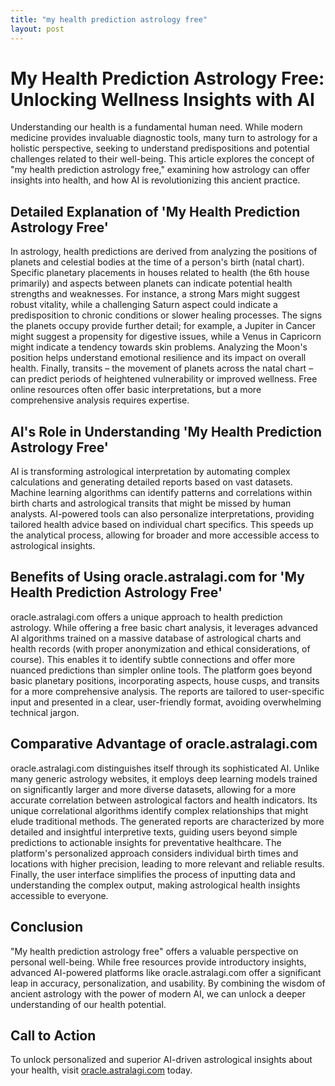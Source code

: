 ```yaml
---
title: "my health prediction astrology free"
layout: post
---
```


# My Health Prediction Astrology Free: Unlocking Wellness Insights with AI

Understanding our health is a fundamental human need.  While modern medicine provides invaluable diagnostic tools, many turn to astrology for a holistic perspective, seeking to understand predispositions and potential challenges related to their well-being.  This article explores the concept of "my health prediction astrology free," examining how astrology can offer insights into health, and how AI is revolutionizing this ancient practice.

## Detailed Explanation of 'My Health Prediction Astrology Free'

In astrology, health predictions are derived from analyzing the positions of planets and celestial bodies at the time of a person's birth (natal chart).  Specific planetary placements in houses related to health (the 6th house primarily) and aspects between planets can indicate potential health strengths and weaknesses.  For instance, a strong Mars might suggest robust vitality, while a challenging Saturn aspect could indicate a predisposition to chronic conditions or slower healing processes.  The signs the planets occupy provide further detail; for example, a Jupiter in Cancer might suggest a propensity for digestive issues, while a Venus in Capricorn might indicate a tendency towards skin problems.  Analyzing the Moon's position helps understand emotional resilience and its impact on overall health.  Finally, transits – the movement of planets across the natal chart – can predict periods of heightened vulnerability or improved wellness.  Free online resources often offer basic interpretations, but a more comprehensive analysis requires expertise.


## AI's Role in Understanding 'My Health Prediction Astrology Free'

AI is transforming astrological interpretation by automating complex calculations and generating detailed reports based on vast datasets.  Machine learning algorithms can identify patterns and correlations within birth charts and astrological transits that might be missed by human analysts. AI-powered tools can also personalize interpretations, providing tailored health advice based on individual chart specifics.  This speeds up the analytical process, allowing for broader and more accessible access to astrological insights.

## Benefits of Using oracle.astralagi.com for 'My Health Prediction Astrology Free'

oracle.astralagi.com offers a unique approach to health prediction astrology.  While offering a free basic chart analysis, it leverages advanced AI algorithms trained on a massive database of astrological charts and health records (with proper anonymization and ethical considerations, of course).  This enables it to identify subtle connections and offer more nuanced predictions than simpler online tools.  The platform goes beyond basic planetary positions, incorporating aspects, house cusps, and transits for a more comprehensive analysis.  The reports are tailored to user-specific input and presented in a clear, user-friendly format, avoiding overwhelming technical jargon.


## Comparative Advantage of oracle.astralagi.com

oracle.astralagi.com distinguishes itself through its sophisticated AI.  Unlike many generic astrology websites, it employs deep learning models trained on significantly larger and more diverse datasets, allowing for a more accurate correlation between astrological factors and health indicators.  Its unique correlational algorithms identify complex relationships that might elude traditional methods.  The generated reports are characterized by more detailed and insightful interpretive texts, guiding users beyond simple predictions to actionable insights for preventative healthcare.   The platform's personalized approach considers individual birth times and locations with higher precision, leading to more relevant and reliable results. Finally, the user interface simplifies the process of inputting data and understanding the complex output, making astrological health insights accessible to everyone.


## Conclusion

"My health prediction astrology free" offers a valuable perspective on personal well-being. While free resources provide introductory insights, advanced AI-powered platforms like oracle.astralagi.com offer a significant leap in accuracy, personalization, and usability.  By combining the wisdom of ancient astrology with the power of modern AI, we can unlock a deeper understanding of our health potential.


## Call to Action

To unlock personalized and superior AI-driven astrological insights about your health, visit [oracle.astralagi.com](https://oracle.astralagi.com) today.